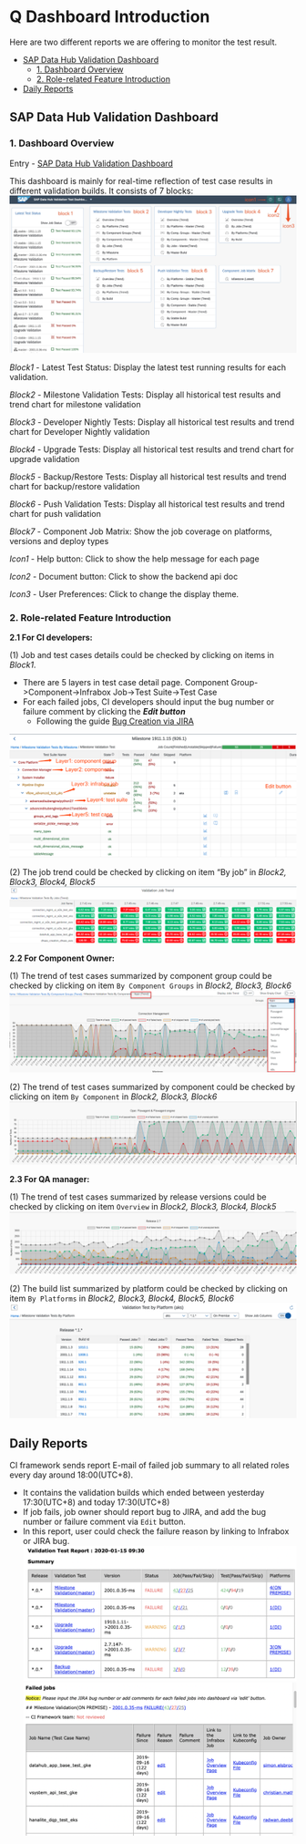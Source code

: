 # Q Dashboard Introduction

Here are two different reports we are offering to monitor the test result.

- [SAP Data Hub Validation Dashboard](#sap-data-hub-validation-dashboard)
  - [1. Dashboard Overview](#1-dashboard-overview)
  - [2. Role-related Feature Introduction](#2-role-related-feature-introduction)
- [Daily Reports](#daily-reports)
  

## SAP Data Hub Validation Dashboard

### 1. Dashboard Overview
Entry - [SAP Data Hub Validation Dashboard](https://dashboard.datahub.only.sap/index.jsp#/home)

This dashboard is mainly for real-time reflection of test case results in different validation builds. It consists of 7 blocks:
![imgb_00.png](Image/Introduction/home-page.jpg)

_Block1_ - Latest Test Status: Display the latest test running results for each validation.

_Block2_ - Milestone Validation Tests: Display all historical test results and trend chart for milestone validation

_Block3_ - Developer Nightly Tests: Display all historical test results and trend chart for Developer Nightly validation

_Block4_ - Upgrade Tests: Display all historical test results and trend chart for upgrade validation

_Block5_ - Backup/Restore Tests: Display all historical test results and trend chart for backup/restore validation

_Block6_ - Push Validation Tests: Display all historical test results and trend chart for push validation

_Block7_ - Component Job Matrix: Show the job coverage on platforms, versions and deploy types

_Icon1_ - Help button: Click to show the help message for each page

_Icon2_ - Document button: Click to show the backend api doc

_Icon3_ - User Preferences: Click to change the display theme.

### 2. Role-related Feature Introduction
**2.1 For CI developers:**

(1) Job and test cases details could be checked by clicking on items in _Block1_.

- There are 5 layers in test case detail page. Component Group->Component->Infrabox Job->Test Suite->Test Case
- For each failed jobs, CI developers should input the bug number or failure comment by clicking the **_Edit button_**
  - Following the guide [Bug Creation via JIRA](DI-Quality-Dashboard/ResourceDoc/Bug-Creation-via-JIRA-Ticket.md)

![imgb_01.png](Image/Introduction/test-case-detail.png)
 
(2) The job trend could be checked by clicking on item “By job” in _Block2, Block3, Block4, Block5_
![imgb_02.png](Image/Introduction/imgb_02.png)

**2.2 For Component Owner:**

(1) The trend of test cases summarized by component group could be checked by clicking on item `By Component Groups` in _Block2, Block3, Block6_
![imgb_03.png](Image/Introduction/imgb_03.png)
 
(2) The trend of test cases summarized by component could be checked by clicking on item `By Component` in _Block2, Block3, Block6_
![imgb_04.png](Image/Introduction/imgb_04.png)

**2.3 For QA manager:**

(1) The trend of test cases summarized by release versions could be checked by clicking on item `Overview` in _Block2, Block3, Block4, Block5_
![imgb_05.png](Image/Introduction/imgb_05.png)

(2) The build list summarized by platform could be checked by clicking on item `By Platforms` in _Block2, Block3, Block4, Block5, Block6_
![platform-trend.png](Image/Introduction/platform-trend.png)

## Daily Reports
CI framework sends report E-mail of failed job summary to all related roles every day around 18:00(UTC+8).
- It contains the validation builds which ended between yesterday 17:30(UTC+8) and today 17:30(UTC+8)
- If job fails, job owner should report bug to JIRA, and add the bug number or failure comment via `Edit` button.
- In this report, user could check the failure reason by linking to Infrabox or JIRA bug.
![imgb_06.png](Image/Introduction/job-report-1.png)
![imgb_06.png](Image/Introduction/job-report-2.png)

